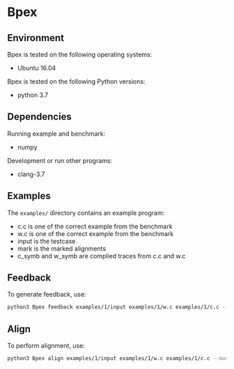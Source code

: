 # Bpex

## Environment

Bpex is tested on the following operating systems:

- Ubuntu 16.04

Bpex is tested on the following Python versions:

- python 3.7

## Dependencies

Running example and benchmark:

- numpy

Development or run other programs:

- clang-3.7

## Examples

The `examples/` directory contains an example program:

- c.c is one of the correct example from the benchmark
- w.c is one of the correct example from the benchmark
- input is the testcase
- mark is the marked alignments
- c_symb and w_symb are complied traces from c.c and w.c

## Feedback

To generate feedback, use:

```bash
python3 Bpex feedback examples/1/input examples/1/w.c examples/1/c.c --mark examples/1/mark -symb --sw examples/1/w_symb --sc examples/1/c_symb --verbose 1
```

## Align

To perform alignment, use:

```bash
python3 Bpex align examples/1/input examples/1/w.c examples/1/c.c --mark examples/1/mark -symb --sw examples/1/w_symb --sc examples/1/c_symb --verbose 1
```
